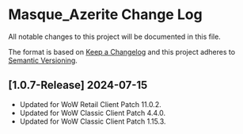 # Masque_Azerite Change Log
All notable changes to this project will be documented in this file.

The format is based on [Keep a Changelog](http://keepachangelog.com/)
and this project adheres to [Semantic Versioning](http://semver.org/).

## [1.0.7-Release] 2024-07-15
- Updated for WoW Retail Client Patch 11.0.2.
- Updated for WoW Classic Client Patch 4.4.0.
- Updated for WoW Classic Client Patch 1.15.3.
